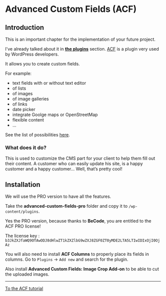 # Advanced Custom Fields (ACF)

## Introduction

This is an important chapter for the implementation of your future project.

I've already talked about it in [**the plugins**](../06.plugins.md) section. [ACF](https://www.advancedcustomfields.com/) is a plugin very used by WordPress developers.

It allows you to create custom fields. 

For example:
- text fields with or without text editor
- of lists
- of images
- of image galleries
- of links
- date picker
- integrate Goolge maps or OpenStreetMap
- flexible content
- ...

See the list of possibilities [here](https://www.advancedcustomfields.com/resources/).

### What does it do?

This is used to customize the CMS part for your client to help them fill out their content.
A customer who can easily update his site, is a happy customer and a happy customer... Well, that’s pretty cool!


## Installation

We will use the PRO version to have all the features.

Take the **advanced-custom-fields-pro** folder and copy it to `/wp-content/plugins`.

Yes the PRO version, because thanks to **BeCode**, you are entitled to the ACF PRO license!

The license key : `b3JkZXJfaWQ9OTAwODJ8dHlwZT1kZXZlbG9wZXJ8ZGF0ZT0yMDE2LTA5LTIwIDIxOjI0OjAz`

You will also need to install **ACF Columns** to properly place its fields in columns. 
Go to `Plugins` -> `Add new` and search for the plugin. 

Also install **Advanced Custom Fields: Image Crop Add-on** to be able to cut the uploaded images.

___

[To the ACF tutorial](tutorial1.md)
